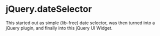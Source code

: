 # jQuery.dateSelector 

This started out as simple (lib-free) date selector, was then turned into a jQuery plugin, 
and finally into this jQuery UI Widget.

